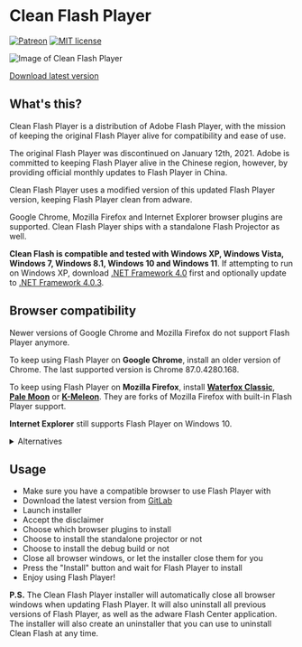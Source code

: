 # Clean Flash Player

[![Patreon](https://img.shields.io/badge/Kofi-donate-purple.svg)](https://ko-fi.com/disyer) [![MIT license](https://img.shields.io/badge/License-MIT-blue.svg)](https://gitlab.com/cleanflash/installer/-/blob/master/LICENSE)

![Image of Clean Flash Player](https://i.imgur.com/565LJBI.png)

[Download latest version](https://gitlab.com/cleanflash/installer/-/releases)

## What's this?

Clean Flash Player is a distribution of Adobe Flash Player, with the mission of keeping the original Flash Player alive for compatibility and ease of use.

The original Flash Player was discontinued on January 12th, 2021. Adobe is committed to keeping Flash Player alive in the Chinese region, however, by providing official monthly updates to Flash Player in China.

Clean Flash Player uses a modified version of this updated Flash Player version, keeping Flash Player clean from adware.

Google Chrome, Mozilla Firefox and Internet Explorer browser plugins are supported. Clean Flash Player ships with a standalone Flash Projector as well.

**Clean Flash is compatible and tested with Windows XP, Windows Vista, Windows 7, Windows 8.1, Windows 10 and Windows 11**. If attempting to run on Windows XP, download [.NET Framework 4.0](https://dotnet.microsoft.com/download/dotnet-framework/net40) first and optionally update to [.NET Framework 4.0.3](https://www.microsoft.com/en-us/download/details.aspx?id=29053).

## Browser compatibility

Newer versions of Google Chrome and Mozilla Firefox do not support Flash Player anymore.

To keep using Flash Player on **Google Chrome**, install an older version of Chrome. The last supported version is Chrome 87.0.4280.168.

To keep using Flash Player on **Mozilla Firefox**, install [**Waterfox Classic**](https://classic.waterfox.net), [**Pale Moon**](https://palemoon.org) or [**K-Meleon**](http://kmeleonbrowser.org/forum/read.php?19,154431). They are forks of Mozilla Firefox with built-in Flash Player support.

**Internet Explorer** still supports Flash Player on Windows 10.

<details><summary>Alternatives</summary>

- Cent Browser 4.3.9.248 [(link)](https://static.centbrowser.com/win_stable/4.3.9.248/)
- Chromium 88.0.4285.0   
[Link](https://commondatastorage.googleapis.com/chromium-browser-snapshots/index.html): specify your platform and select/enter 814251
- [Basilisk](https://www.basilisk-browser.org/)
- [Otter Browser](https://otter-browser.org/)
- Portable old browser versions [(guide)](https://www.raymond.cc/blog/how-to-enable-flash-support-in-firefox-portable/)
- roytam's XP-compatible browser builds [(link)](http://rtfreesoft.blogspot.com/)

</details> 

## Usage

- Make sure you have a compatible browser to use Flash Player with
- Download the latest version from [GitLab](https://gitlab.com/cleanflash/installer/-/releases)
- Launch installer
- Accept the disclaimer
- Choose which browser plugins to install
- Choose to install the standalone projector or not
- Choose to install the debug build or not
- Close all browser windows, or let the installer close them for you
- Press the "Install" button and wait for Flash Player to install
- Enjoy using Flash Player!

**P.S.** The Clean Flash Player installer will automatically close all browser windows when updating Flash Player. It will also uninstall all previous versions of Flash Player, as well as the adware Flash Center application. The installer will also create an uninstaller that you can use to uninstall Clean Flash at any time.

